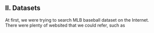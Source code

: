 ## Ⅱ. Datasets

At first, we were trying to search MLB baseball dataset on the Internet. There were plenty of websited that we could refer, such as 




